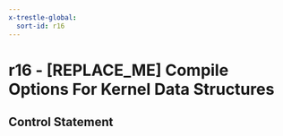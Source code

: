 ```yaml
---
x-trestle-global:
  sort-id: r16
---
```


# r16 - \[REPLACE_ME\] Compile Options For Kernel Data Structures

## Control Statement
